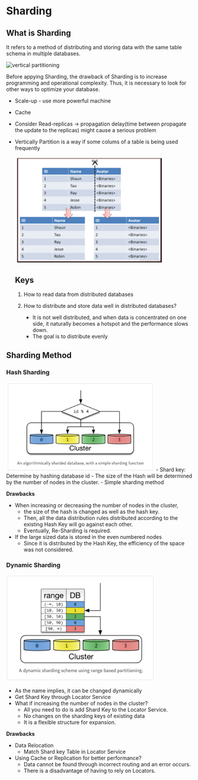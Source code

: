 # Sharding

## What is Sharding
It refers to a method of distributing and storing data with the same table schema in multiple databases.

<img src="/images/sharding.pngpng" alt="vertical partitioning" width="200">

Before appying Sharding, the drawback of Sharding is to increase programming and operational complexity. Thus, it is necessary to look for other ways to optimize your database.

- Scale-up - use more powerful machine
- Cache
- Consider Read-replicas -> propagation delay(time between propagate the update to the replicas) might cause a serious problem
- Vertically Partition is a way if some colums of a table is being used frequently

  <img src="/images/veritical_partition.png" alt="vertical partitioning" width="400">

  ## Keys
  1. How to read data from distributed databases
  2. How to distribute and store data well in distributed databases?
   
      - It is not well distributed, and when data is concentrated on one side, it naturally becomes a hotspot and the performance slows down.
      - The goal is to distribute evenly

## Sharding Method

### Hash Sharding
<img src="/images/hash-sharding.png" alt="vertical partitioning" width="400">
- Shard key: Determine by hashing database id
  - The size of the Hash will be determined by the number of nodes in the cluster.
- Simple sharding method

**Drawbacks**
- When increasing or decreasing the number of nodes in the cluster,
  - the size of the hash is changed as well as the hash key.
  - Then, all the data distribution rules distributed according to the existing Hash Key will go against each other.
  - Eventually, Re-Sharding is required.
- If the large sized data is stored in the even numbered nodes
  - Since it is distributed by the Hash Key, the efficiency of the space was not considered.


### Dynamic Sharding
<img src="/images/dynamic-sharding.png" alt="vertical partitioning" width="400">

- As the name implies, it can be changed dynamically
- Get Shard Key through Locator Service
- What if increasing the number of nodes in the cluster?
  - All you need to do is add Shard Key to the Locator Service.
  - No changes on the sharding keys of existing data
  - It is a flexible structure for expansion.
  
**Drawbacks**
- Data Relocation
  - Match Shard key Table in Locator Service
- Using Cache or Replication for better performance?
  - Data cannot be found through incorrect routing and an error occurs.
  - There is a disadvantage of having to rely on Locators.